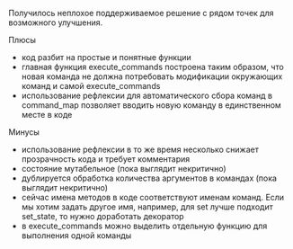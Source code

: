Получилось неплохое поддерживаемое решение с рядом точек для возможного улучшения.

Плюсы
* код разбит на простые и понятные функции
* главная функция execute_commands построена таким образом, что новая команда не должна потребовать модификации окружающих команд и самой execute_commands
* использование рефлексии для автоматического сбора команд в command_map позволяет вводить новую команду в единственном месте в коде

Минусы
* использование рефлексии в то же время несколько снижает прозрачность кода и требует комментария
* состояние мутабельное (пока выглядит некритично)
* дублируется обработка количества аргументов в командах (пока выглядит некритично)
* сейчас имена методов в коде соответствуют именам команд. Если мы хотим задать другое имя, например, для set лучше подходит set_state, то нужно доработать декоратор
* в execute_commands можно выделить отдельную функцию для выполнения одной команды